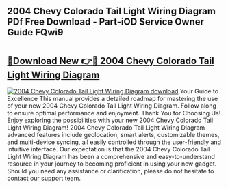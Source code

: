 ## 2004 Chevy Colorado Tail Light Wiring Diagram PDf Free Download - Part-iOD Service Owner Guide FQwi9

# <h2><a href="http://dfj9ba.blite.top/?on=2004+Chevy+Colorado+Tail+Light+Wiring+Diagram">🔗Download New 👉🔴 2004 Chevy Colorado Tail Light Wiring Diagram</a></h2>

[![2004 Chevy Colorado Tail Light Wiring Diagram download](https://i.imgur.com/lujVjoI.png)](http://dfj9ba.blite.top/?on=2004+Chevy+Colorado+Tail+Light+Wiring+Diagram)
Your Guide to Excellence This manual provides a detailed roadmap for mastering the use of your new 2004 Chevy Colorado Tail Light Wiring Diagram. Follow along to ensure optimal performance and enjoyment. Thank You for Choosing Us! Enjoy exploring the possibilities with your new 2004 Chevy Colorado Tail Light Wiring Diagram! 2004 Chevy Colorado Tail Light Wiring Diagram advanced features include geolocation, smart alerts, customizable themes, and multi-device syncing, all easily controlled through the user-friendly and intuitive interface. Our expectation is that the 2004 Chevy Colorado Tail Light Wiring Diagram has been a comprehensive and easy-to-understand resource in your journey to becoming proficient in using your new gadget. Should you need any assistance or clarification, please do not hesitate to contact our support team.
